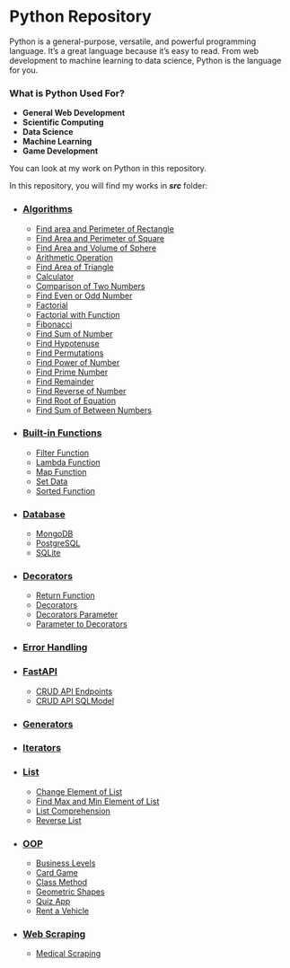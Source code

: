 # Python Repository

Python is a general-purpose, versatile, and powerful programming language. It’s a great language because it’s easy to read. From web development to machine learning to data science, Python is the language for you.

### What is Python Used For?

* **General Web Development**
* **Scientific Computing**
* **Data Science**
* **Machine Learning**
* **Game Development**

You can look at my work on Python in this repository.

In this repository, you will find my works in ***src*** folder:

* ### [Algorithms](https://github.com/ugurcankok/Python/tree/master/src/Algorithms)
  * [Find area and Perimeter of Rectangle](https://github.com/ugurcankok/Python/blob/master/src/Algorithms/areaAndPerimeterOfRectangle.py)
  * [Find Area and Perimeter of Square](https://github.com/ugurcankok/Python/blob/master/src/Algorithms/areaAndPerimeterOfSquare.py)
  * [Find Area and Volume of Sphere](https://github.com/ugurcankok/Python/blob/master/src/Algorithms/volumeAreaOfSphere.py)
  * [Arithmetic Operation](https://github.com/ugurcankok/Python/blob/master/src/Algorithms/arithmeticOperation.py)
  * [Find Area of Triangle](https://github.com/ugurcankok/Python/blob/master/src/Algorithms/areaTriangle.py)
  * [Calculator](https://github.com/ugurcankok/Python/blob/master/src/Algorithms/calculator.py)
  * [Comparison of Two Numbers](https://github.com/ugurcankok/Python/blob/master/src/Algorithms/comparisonOfTwoNumbers.py)
  * [Find Even or Odd Number](https://github.com/ugurcankok/Python/blob/master/src/Algorithms/evenOddNumber.py)
  * [Factorial](https://github.com/ugurcankok/Python/blob/master/src/Algorithms/factorial.py)
  * [Factorial with Function](https://github.com/ugurcankok/Python/blob/master/src/Algorithms/factorialWithFunctions.py)
  * [Fibonacci](https://github.com/ugurcankok/Python/blob/master/src/Algorithms/fibonacci.py)
  * [Find Sum of Number](https://github.com/ugurcankok/Python/blob/master/src/Algorithms/FindSumOfNumber.py)
  * [Find Hypotenuse](https://github.com/ugurcankok/Python/blob/master/src/Algorithms/hypotenuse.py)
  * [Find Permutations](https://github.com/ugurcankok/Python/blob/master/src/Algorithms/permutations.py)
  * [Find Power of Number](https://github.com/ugurcankok/Python/blob/master/src/Algorithms/powerNumber.py)
  * [Find Prime Number](https://github.com/ugurcankok/Python/blob/master/src/Algorithms/primeNumber.py)
  * [Find Remainder](https://github.com/ugurcankok/Python/blob/master/src/Algorithms/remainder.py)
  * [Find Reverse of Number](https://github.com/ugurcankok/Python/blob/master/src/Algorithms/reverseOfNumber.py)
  * [Find Root of Equation](https://github.com/ugurcankok/Python/blob/master/src/Algorithms/rootsOfEquation.py)
  * [Find Sum of Between Numbers](https://github.com/ugurcankok/Python/blob/master/src/Algorithms/sumOfNumbers.py)

* ### [Built-in Functions](https://github.com/ugurcankok/Python/tree/master/src/Built-in%20Functions)
  * [Filter Function](https://github.com/ugurcankok/Python/blob/master/src/Built-in%20Functions/filterFunction.py)
  * [Lambda Function](https://github.com/ugurcankok/Python/blob/master/src/Built-in%20Functions/lambdaFunctions.py)
  * [Map Function](https://github.com/ugurcankok/Python/blob/master/src/Built-in%20Functions/mapFunction.py)
  * [Set Data ](https://github.com/ugurcankok/Python/blob/master/src/Built-in%20Functions/setDataType.py)
  * [Sorted Function](https://github.com/ugurcankok/Python/blob/master/src/Built-in%20Functions/sortedFunction.py)

* ### [Database](https://github.com/ugurcankok/Python/tree/master/src/Database)
  * [MongoDB](https://github.com/ugurcankok/Python/tree/master/src/Database/MongoDB) 
  * [PostgreSQL](https://github.com/ugurcankok/Python/tree/master/src/Database/PostgreSQL) 
  * [SQLite](https://github.com/ugurcankok/Python/tree/master/src/Database/SQLite) 

* ### [Decorators](https://github.com/ugurcankok/Python/tree/master/src/Decorators)
  * [Return Function](https://github.com/ugurcankok/Python/blob/master/src/Decorators/returnFunction.py)
  * [Decorators](https://github.com/ugurcankok/Python/blob/master/src/Decorators/decorators.py)
  * [Decorators Parameter](https://github.com/ugurcankok/Python/blob/master/src/Decorators/decoaratorsParameter.py)
  * [Parameter to Decorators](https://github.com/ugurcankok/Python/blob/master/src/Decorators/decoratorsArgs.py)

* ### [Error Handling](https://github.com/ugurcankok/Python/tree/master/src/Error%20Handling)

* ### [FastAPI](https://github.com/ugurcankok/Python/tree/master/src/FastAPI)
  * [CRUD API Endpoints](https://github.com/ugurcankok/Python/tree/master/src/FastAPI/CRUD%20API%20Endpoints)
  * [CRUD API SQLModel](https://github.com/ugurcankok/Python/tree/master/src/FastAPI/CRUD%20API%20SQLModel)

* ### [Generators](https://github.com/ugurcankok/Python/tree/master/src/Generators)

* ### [Iterators](https://github.com/ugurcankok/Python/tree/master/src/Iterators)

* ### [List](https://github.com/ugurcankok/Python/tree/master/src/List)
  * [Change Element of List](https://github.com/ugurcankok/Python/blob/master/src/List/ChangeElementOfList.py)
  * [Find Max and Min Element of List](https://github.com/ugurcankok/Python/blob/master/src/List/FindMaxandMinElementOfList.py)
  * [List Comprehension](https://github.com/ugurcankok/Python/blob/master/src/List/listComprehension.py)
  * [Reverse List](https://github.com/ugurcankok/Python/blob/master/src/List/ReverseList.py)

* ### [OOP](https://github.com/ugurcankok/Python/tree/master/src/OOP)
  * [Business Levels](https://github.com/ugurcankok/Python/tree/master/src/OOP/Business%20Levels)
  * [Card Game](https://github.com/ugurcankok/Python/tree/master/src/OOP/Card%20Game)
  * [Class Method](https://github.com/ugurcankok/Python/tree/master/src/OOP/Class%20Method)
  * [Geometric Shapes](https://github.com/ugurcankok/Python/tree/master/src/OOP/Geometric%20Shapes)
  * [Quiz App](https://github.com/ugurcankok/Python/tree/master/src/OOP/Quiz%20App)
  * [Rent a Vehicle](https://github.com/ugurcankok/Python/tree/master/src/OOP/Rent%20a%20Vehicle)

* ### [Web Scraping](https://github.com/ugurcankok/Python/tree/master/src/Web%20Scraping/Medical%20Scraping)
  * [Medical Scraping](https://github.com/ugurcankok/Python/tree/master/src/Web%20Scraping/Medical%20Scraping)
